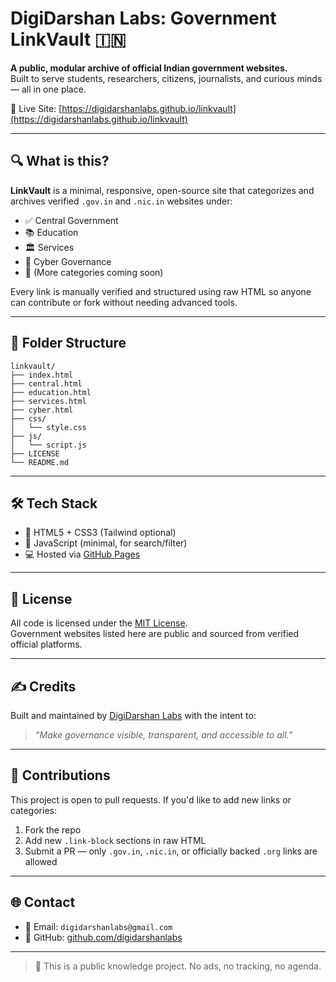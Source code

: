 # DigiDarshan Labs: Government LinkVault 🇮🇳

**A public, modular archive of official Indian government websites.**  
Built to serve students, researchers, citizens, journalists, and curious minds — all in one place.

📍 Live Site: [https://digidarshanlabs.github.io/linkvault](https://digidarshanlabs.github.io/linkvault)

---

## 🔍 What is this?

**LinkVault** is a minimal, responsive, open-source site that categorizes and archives verified `.gov.in` and `.nic.in` websites under:

- ✅ Central Government
- 📚 Education
- 🏛️ Services
- 🔐 Cyber Governance
- 🚧 (More categories coming soon)

Every link is manually verified and structured using raw HTML so anyone can contribute or fork without needing advanced tools.

---

## 📁 Folder Structure

```
linkvault/
├── index.html
├── central.html
├── education.html
├── services.html
├── cyber.html
├── css/
│   └── style.css
├── js/
│   └── script.js
├── LICENSE
└── README.md
```

---

## 🛠️ Tech Stack

- 🧱 HTML5 + CSS3 (Tailwind optional)
- 🔎 JavaScript (minimal, for search/filter)
- 💻 Hosted via [GitHub Pages](https://pages.github.com)

---

## 🔐 License

All code is licensed under the [MIT License](./LICENSE).  
Government websites listed here are public and sourced from verified official platforms.

---

## ✍️ Credits

Built and maintained by [DigiDarshan Labs](https://github.com/digidarshanlabs) with the intent to:

> *“Make governance visible, transparent, and accessible to all.”*

---

## 🤝 Contributions

This project is open to pull requests. If you'd like to add new links or categories:

1. Fork the repo  
2. Add new `.link-block` sections in raw HTML  
3. Submit a PR — only `.gov.in`, `.nic.in`, or officially backed `.org` links are allowed  

---

## 🌐 Contact

- 📧 Email: `digidarshanlabs@gmail.com`
- 🔗 GitHub: [github.com/digidarshanlabs](https://github.com/digidarshanlabs)

---

> 🌱 This is a public knowledge project. No ads, no tracking, no agenda.
```
